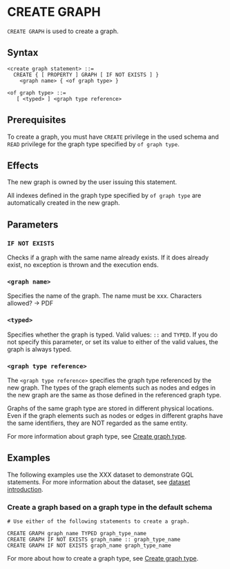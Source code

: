 # CREATE GRAPH

`CREATE GRAPH` is used to create a graph.

## Syntax

```
<create graph statement> ::=
  CREATE { [ PROPERTY ] GRAPH [ IF NOT EXISTS ] }
    <graph name> { <of graph type> }

<of graph type> ::=
   [ <typed> ] <graph type reference>  

```

## Prerequisites

To create a graph, you must have `CREATE` privilege in the used schema and `READ` privilege for the graph type specified by `of graph type`.

## Effects

The new graph is owned by the user issuing this statement.  

All indexes defined in the graph type specified by `of graph type` are automatically created in the new graph.


## Parameters

### `IF NOT EXISTS`

Checks if a graph with the same name already exists. If it does already exist, no exception is thrown and the execution ends.
 

### `<graph name>`

Specifies the name of the graph. The name must be xxx. Characters allowed? -> PDF

### `<typed>`

Specifies whether the graph is typed. Valid values: `::` and `TYPED`. If you do not specify this parameter, or set its value to either of the valid values, the graph is always typed.

### `<graph type reference>`

The `<graph type reference>` specifies the graph type referenced by the new
graph. The types of the graph elements such as nodes and edges in the new graph are the same as those defined in the referenced graph type.

Graphs of the same graph type are stored in different physical locations. Even if the graph elements such as nodes or edges in different graphs have the same identifiers, they are NOT regarded as the same entity.

For more information about graph type, see [Create graph type]().

## Examples

The following examples use the XXX dataset to demonstrate GQL statements. For more information about the dataset, see [dataset introduction](../../overview/sample-dataset.md).

### Create a graph based on a graph type in the default schema
```
# Use either of the following statements to create a graph.

CREATE GRAPH graph_name TYPED graph_type_name
CREATE GRAPH IF NOT EXISTS graph_name :: graph_type_name
CREATE GRAPH IF NOT EXISTS graph_name graph_type_name
```
For more about how to create a graph type, see [Create graph type]().
